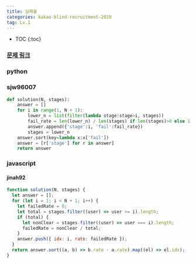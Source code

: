 ```yaml
---
title: 실패율
categories: kakao-blind-recruitment-2019
tag: Lv.1
---
```


- TOC
  {:toc}

### [문제 링크](https://programmers.co.kr/learn/courses/30/lessons/42889)

### python

### sjw96007

```python
def solution(N, stages):
    answer = []
    for i in range(1, N + 1):
        lower_n = list(filter(lambda stage:stage>i, stages))
        fail_rate = len(lower_n) / len(stages) if len(stages)>0 else 1
        answer.append({'stage':i, 'fail':fail_rate})
        stages = lower_n
    answer.sort(key=lambda x:x['fail'])
    answer = [r['stage'] for r in answer]
    return answer
```

### javascript

#### jinah92

```javascript
function solution(N, stages) {
  let answer = [];
  for (let i = 1; i < N + 1; i++) {
    let failedRate = 0;
    let total = stages.filter((user) => user >= i).length;
    if (total) {
      let nonClear = stages.filter((user) => user === i).length;
      failedRate = nonClear / total;
    }
    answer.push({ idx: i, rate: failedRate });
  }
  return answer.sort((a, b) => b.rate - a.rate).map((el) => el.idx);
}
```
